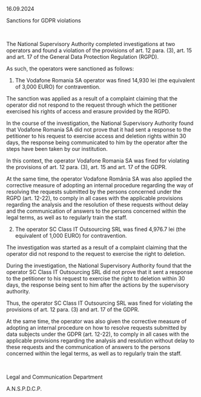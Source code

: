 16.09.2024

Sanctions for GDPR violations

 

The National Supervisory Authority completed investigations at two operators and found a violation of the provisions of art. 12 para. (3), art. 15 and art. 17 of the General Data Protection Regulation (RGPD).

As such, the operators were sanctioned as follows:

1. The Vodafone Romania SA operator was fined 14,930 lei (the equivalent of 3,000 EURO) for contravention.

The sanction was applied as a result of a complaint claiming that the operator did not respond to the request through which the petitioner exercised his rights of access and erasure provided by the RGPD.

In the course of the investigation, the National Supervisory Authority found that Vodafone Romania SA did not prove that it had sent a response to the petitioner to his request to exercise access and deletion rights within 30 days, the response being communicated to him by the operator after the steps have been taken by our institution.

In this context, the operator Vodafone Romania SA was fined for violating the provisions of art. 12 para. (3), art. 15 and art. 17 of the GDPR.

At the same time, the operator Vodafone România SA was also applied the corrective measure of adopting an internal procedure regarding the way of resolving the requests submitted by the persons concerned under the RGPD (art. 12-22), to comply in all cases with the applicable provisions regarding the analysis and the resolution of these requests without delay and the communication of answers to the persons concerned within the legal terms, as well as to regularly train the staff.

2. The operator SC Class IT Outsourcing SRL was fined 4,976.7 lei (the equivalent of 1,000 EURO) for contravention.

The investigation was started as a result of a complaint claiming that the operator did not respond to the request to exercise the right to deletion.

During the investigation, the National Supervisory Authority found that the operator SC Class IT Outsourcing SRL did not prove that it sent a response to the petitioner to his request to exercise the right to deletion within 30 days, the response being sent to him after the actions by the supervisory authority.

Thus, the operator SC Class IT Outsourcing SRL was fined for violating the provisions of art. 12 para. (3) and art. 17 of the GDPR.

At the same time, the operator was also given the corrective measure of adopting an internal procedure on how to resolve requests submitted by data subjects under the GDPR (art. 12-22), to comply in all cases with the applicable provisions regarding the analysis and resolution without delay to these requests and the communication of answers to the persons concerned within the legal terms, as well as to regularly train the staff.

 

Legal and Communication Department

A.N.S.P.D.C.P.
